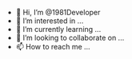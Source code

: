 - 👋 Hi, I’m @1981Developer
- 👀 I’m interested in ...
- 🌱 I’m currently learning ...
- 💞️ I’m looking to collaborate on ...
- 📫 How to reach me ...

<!---
hello my name is eduardo
I am a developer willing to learn and build better and better a new web..
--->
